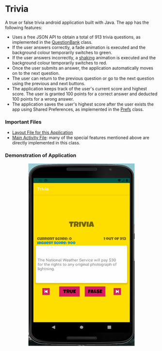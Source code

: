 # Trivia
A true or false trivia android application built with Java. The app has the following features:

- Uses a free JSON API to obtain a total of 913 trivia questions, as implemented in the [QuestionBank](app/src/main/java/com/example/trivia/data/QuestionBank.java) class.
- If the user answers correctly, a fade animation is executed and the background colour temporarily switches to green.
- If the user answers incorrectly, a [shaking](app/src/main/res/anim/shake.xml) animation is executed and the background colour temporarily switches to red.
- Once the user submits an answer, the application automatically moves on to the next question.
- The user can return to the previous question or go to the next question using the previous and next buttons.
- The application keeps track of the user's current score and highest score. The user is granted 100 points for a correct answer and deducted 100 points for a wrong answer.
- The application saves the user's highest score after the user exists the app using Shared Preferences, as implemented in the [Prefs](app/src/main/java/com/example/trivia/util/Prefs.java) class.

### Important Files

- [Layout File for this Application](app/src/main/res/layout/activity_main.xml)
- [Main Activity File](app/src/main/java/com/example/trivia/MainActivity.java): many of the special features mentioned above are directly implemented in this class.

### Demonstration of Application

<p align="center">
      <img src="https://github.com/kailongli27/Trivia/blob/master/app_recording.gif" width="350" height="600" title = "AppRecording">
</p
